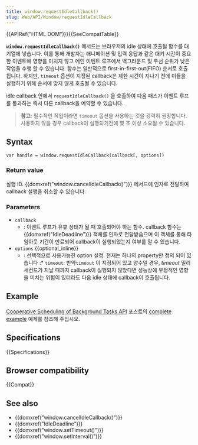 ```yaml
---
title: window.requestIdleCallback()
slug: Web/API/Window/requestIdleCallback
---
```

{{APIRef("HTML DOM")}}{{SeeCompatTable}}

**`window.requestIdleCallback()`** 메서드는 브라우저의 idle 상태에 호출될 함수를 대기열에 넣습니다. 이를 통해 개발자는 애니메이션 및 입력 응답과 같은 대기 시간이 중요한 이벤트에 영향을 미치지 않고 메인 이벤트 루프에서 백그라운드 및 우선 순위가 낮은 작업을 수행 할 수 있습니다. 함수는 일반적으로 first-in-first-out(FIFO) 순서로 호출됩니다. 하지만, `timeout` 옵션이 지정된 callback은 제한 시간이 지나기 전에 이들을 실행하기 위해 순서에 맞지 않게 호출될 수 있습니다.

idle callback 안에서 `requestIdleCallback()` 을 호출하여 다음 패스가 이벤트 루프를 통과하는 즉시 다른 callback을 예약할 수 있습니다.

> **참고:** 필수적인 작업이라면 `timeout` 옵션을 사용하는 것을 강력히 권장합니다. 사용하지 않을 경우 callback이 실행되기전에 몇 초 이상 소요될 수 있습니다.

## Syntax

    var handle = window.requestIdleCallback(callback[, options])

### Return value

실행 ID. {{domxref("window.cancelIdleCallback()")}} 메서드에 인자로 전달하여 callback 실행을 취소할 수 있습니다.

### Parameters

- `callback`
  - : 이벤트 루프가 유휴 상태가 될 때 호출되어야 하는 함수. callback 함수는 {{domxref("IdleDeadline")}} 객체를 인자로 전달받습으며 이 객체를 통해 타임아웃 기간이 만료되어 callback이 실행되었는지 여부를 알 수 있습니다.
- `options` {{optional_inline}}
  - : 선택적으로 사용가능한 option 설정. 현재는 하나의 property만 정의 되어 있습니다 :\* `timeout`: 만약`timeout` 이 지정되어 있고 양수일 경우, _timeout_ 밀리세컨드가 지날 때까지 callback이 실행되지 않았다면 성능상에 부정적인 영향을 미치는 위험이 있더라도 다음 idle 상태에 callback이 호출됩니다.

## Example

[Cooperative Scheduling of Background Tasks API](/ko/docs/Web/API/Background_Tasks_API) 포스트의 [complete example](/ko/docs/Web/API/Background_Tasks_API#Example) 예제를 참조해 주십시오.

## Specifications

{{Specifications}}

## Browser compatibility

{{Compat}}

## See also

- {{domxref("window.cancelIdleCallback()")}}
- {{domxref("IdleDeadline")}}
- {{domxref("window.setTimeout()")}}
- {{domxref("window.setInterval()")}}
